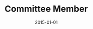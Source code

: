 ---
title: "Committee Member"
collection: professional
type: ""
permalink: /professional/2015-ecoop
venue: '<a href="http://2015.ecoop.org/track/ecoop15-artifacts" target="_blank">European Conference on Object-Oriented Programming (ECOOP) - Artifact Evaluation</a>'
date: 2015-01-01
---